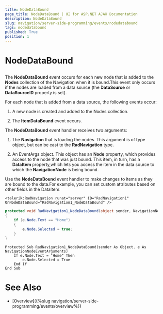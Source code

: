 ```yaml
---
title: NodeDataBound
page_title: NodeDataBound | UI for ASP.NET AJAX Documentation
description: NodeDataBound
slug: navigation/server-side-programming/events/nodedatabound
tags: nodedatabound
published: True
position: 1
---
```


# NodeDataBound

## 

The __NodeDataBound__ event occurs for each new node that is added to the __Nodes__ collection of the Navigation when it is bound.This event only occurs if the nodes are loaded from a data source (the __DataSource__ or __DataSourceID__ property is set).

For each node that is added from a data source, the following events occur:

1. A new node is created and added to the Nodes collection.

1. The __ItemDataBound__ event occurs.

The __NodeDataBound__ event handler receives two arguments:

1. The __Navigation__ that is loading the nodes. This argument is of type object, but can be cast to the __RadNavigation__ type.

1. An EventArgs object. This object has an __Node__ property, which provides access to the node that was just bound. This item, in turn, has a __DataItem__ property,which lets you access the item in the data source to which the __NavigationNode__ is being bound.

Use the __NodeDataBound__ event handler to make changes to items as they are bound to the data.For example, you can set custom attributes based on other fields in the DataItem:

````ASPNET
<telerik:RadNavigation runat="server" ID="RadNavigation1" OnNodeDataBound="RadNavigation1_NodeDataBound" />
````

````C#
protected void RadNavigation1_NodeDataBound(object sender, NavigationNodeEventArguments e)
{
	if (e.Node.Text == "Home")
	{
		e.Node.Selected = true;
	}
}
````
````VB.NET
Protected Sub RadNavigation1_NodeDataBound(sender As Object, e As NavigationNodeEventArguments)
	If e.Node.Text = "Home" Then
		e.Node.Selected = True
	End If
End Sub
````


# See Also

 * [Overview]({%slug navigation/server-side-programming/events/overview%})
